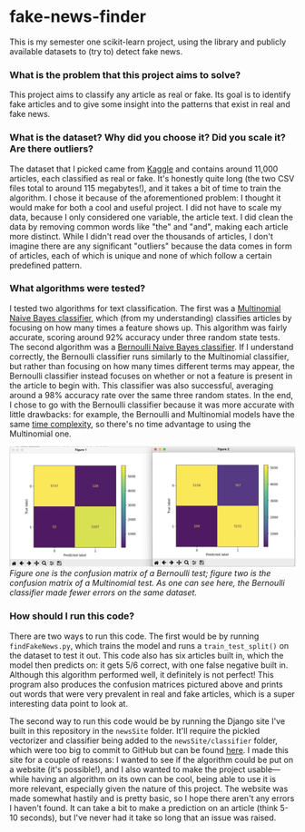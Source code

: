# fake-news-finder
This is my semester one scikit-learn project, using the library and publicly available datasets to (try to) detect fake news.

### What is the problem that this project aims to solve?
This project aims to classify any article as real or fake. Its goal is to identify fake articles and to give some insight into the patterns that exist in real and fake news.

### What is the dataset? Why did you choose it? Did you scale it? Are there outliers?
The dataset that I picked came from [Kaggle](https://www.kaggle.com/clmentbisaillon/fake-and-real-news-dataset) and contains around 11,000 articles, each classified as real or fake. It's honestly quite long (the two CSV files total to around 115 megabytes!), and it takes a bit of time to train the algorithm. I chose it because of the aforementioned problem: I thought it would make for both a cool and useful project. I did not have to scale my data, because I only considered one variable, the article text. I did clean the data by removing common words like "the" and "and", making each article more distinct. While I didn't read over the thousands of articles, I don't imagine there are any significant "outliers" because the data comes in form of articles, each of which is unique and none of which follow a certain predefined pattern.

### What algorithms were tested?
I tested two algorithms for text classification. The first was a [Multinomial Naive Bayes classifier](https://scikit-learn.org/stable/modules/generated/sklearn.naive_bayes.MultinomialNB.html), which (from my understanding) classifies articles by focusing on how many times a feature shows up. This algorithm was fairly accurate, scoring around 92% accuracy under three random state tests. The second algorithm was a [Bernoulli Naive Bayes classifier](https://scikit-learn.org/stable/modules/generated/sklearn.naive_bayes.BernoulliNB.html#sklearn.naive_bayes.BernoulliNB). If I understand correctly, the Bernoulli classifier runs similarly to the Multinomial classifier, but rather than focusing on how many times different terms may appear, the Bernoulli classifier instead focuses on whether or not a feature is present in the article to begin with. This classifier was also successful, averaging around a 98% accuracy rate over the same three random states. In the end, I chose to go with the Bernoulli classifier because it was more accurate with little drawbacks: for example, the Bernoulli and Multinomial models have the same [time complexity](https://nlp.stanford.edu/IR-book/html/htmledition/the-bernoulli-model-1.html), so there's no time advantage to using the Multinomial one.

![Confusion matrices of Bernoulli and Multinomial models](confusionMatrices.png)
_Figure one is the confusion matrix of a Bernoulli test; figure two is the confusion matrix of a Multinomial test. As one can see here, the Bernoulli classifier made fewer errors on the same dataset._

### How should I run this code?
There are two ways to run this code. The first would be by running ``findFakeNews.py``, which trains the model and runs a ``train_test_split()`` on the dataset to test it out. This code also has six articles built in, which the model then predicts on: it gets 5/6 correct, with one false negative built in. Although this algorithm performed well, it definitely is not perfect! This program also produces the confusion matrices pictured above and prints out words that were very prevalent in real and fake articles, which is a super interesting data point to look at.

The second way to run this code would be by running the Django site I've built in this repository in the ``newsSite`` folder. It'll require the pickled vectorizer and classifier being added to the ``newsSite/classifier`` folder, which were too big to commit to GitHub but can be found [here](https://drive.google.com/drive/folders/1hWz1xahCvk-_l-wm0RbraeapmHFIV0jh?usp=sharing). I made this site for a couple of reasons: I wanted to see if the algorithm could be put on a website (it's possible!), and I also wanted to make the project usable—while having an algorithm on its own can be cool, being able to use it is more relevant, especially given the nature of this project. The website was made somewhat hastily and is pretty basic, so I hope there aren't any errors I haven't found. It can take a bit to make a prediction on an article (think 5-10 seconds), but I've never had it take so long that an issue was raised.